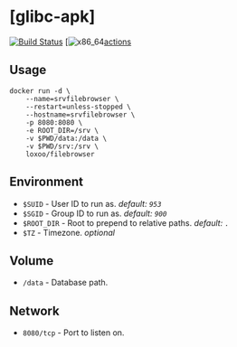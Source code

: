 [actions]: https://github.com/triptixx/glibc-apk/actions

# [glibc-apk]
[![Build Status](https://github.com/triptixx/glibc-apk/workflows/glibc-apk/badge.svg)][actions]
[![x86_64](https://img.shields.io/badge/x86__64-supported-brightgreen.svg)[actions]

## Usage

```shell
docker run -d \
    --name=srvfilebrowser \
    --restart=unless-stopped \
    --hostname=srvfilebrowser \
    -p 8080:8080 \
    -e ROOT_DIR=/srv \
    -v $PWD/data:/data \
    -v $PWD/srv:/srv \
    loxoo/filebrowser
```

## Environment

- `$SUID`                - User ID to run as. _default: `953`_
- `$SGID`                - Group ID to run as. _default: `900`_
- `$ROOT_DIR`            - Root to prepend to relative paths. _default: `.`_
- `$TZ`                  - Timezone. _optional_

## Volume

- `/data`                - Database path.

## Network

- `8080/tcp`             - Port to listen on.

